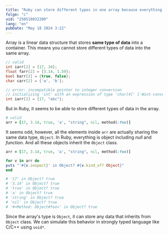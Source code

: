 ```yaml
---
title: "Ruby can store different types in one array because everything is an Object"
folge: "c"
uid: "250518032200"
lang: "en"
pubDate: "May 18 2024 3:22"
---
```


Array is a linear data structure that stores **same type of data** into a container. This means you cannot store different types of data into the same array.
```c
// valid
int iarr[2] = {17, 34};
float farr[2] = {3.14, 1.59};
bool barr[2] = {true, false};
char carr[2] = {'a', 'b'};

// error: incompatible pointer to integer conversion 
// initializing 'int' with an expression of type 'char[4]' [-Wint-conversion]
int iarr[2] = {17, "abc"};
```

But in Ruby, it seems to be able to store different types of data in the array.
```rb
# valid
arr = [17, 3.14, true, 'a', "string", nil, method(:foo)]
```

It seems odd, however, all the elements inside `arr` are actually sharing the same data type, `Object`.
In Ruby, everything is object including *null* and *function*. And all these objects inherit the `Object` class.
```ruby
arr = [17, 3.14, true, 'a', "string", nil, method(:foo)]

for v in arr do
puts "'#{v.inspect}' in Object? #{v.kind_of? Object}"
end

# '17' in Object? true
# '3.14' in Object? true
# 'true' in Object? true
# 'a' in Object? true
# 'string' in Object? true
# 'nil' in Object? true
# '#<Method: Object#foo>' in Object? true
```

Since the array's type is `Object`, it can store any data that inherits from `Object` class.
We can simulate this behavior in strongly typed language like C/C++ using `void*`.